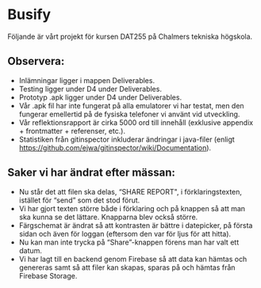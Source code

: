 # Busify

Följande är vårt projekt för kursen DAT255 på Chalmers tekniska högskola.

## Observera:
* Inlämningar ligger i mappen Deliverables.
* Testing ligger under D4 under Deliverables.
* Prototyp .apk ligger under D4 under Deliverables.
* Vår .apk fil har inte fungerat på alla emulatorer vi har testat, men den fungerar emellertid på de fysiska telefoner vi använt vid utveckling.
* Vår reflektionsrapport är cirka 5000 ord till innehåll (exklusive appendix + frontmatter + referenser, etc.).
* Statistiken från gitinspector inkluderar ändringar i java-filer (enligt https://github.com/ejwa/gitinspector/wiki/Documentation). 

## Saker vi har ändrat efter mässan:
* Nu står det att filen ska delas, “SHARE REPORT", i förklaringstexten, istället för “send” som det stod förut.
* Vi har gjort texten större både i förklaring och på knappen så att man ska kunna se det lättare. Knapparna blev också större.
* Färgschemat är ändrat så att kontrasten är bättre i datepicker, på första sidan och även för loggan (eftersom den var för ljus för att hitta).
* Nu kan man inte trycka på “Share”-knappen förens man har valt ett datum.
* Vi har lagt till en backend genom Firebase så att data kan hämtas och genereras samt så att filer kan skapas, sparas på och hämtas från Firebase Storage.
